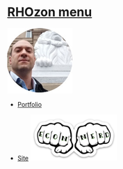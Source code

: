 # [RHOzon menu](https://rhozon.github.io/) 



![](me.jpg)      


- [Portfolio](https://rhozon.github.io/PortfolioRodrigo.html)

- [Site](https://rhozon.github.io/site/)                        <img src="https://github.com/rhozon/rhozon.github.io/blob/master/econnerd.png" width="200">





